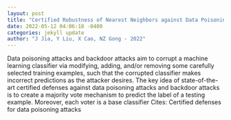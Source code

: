 ```yaml
--- 
layout: post 
title: "Certified Robustness of Nearest Neighbors against Data Poisoning and Backdoor Attacks" 
date: 2022-05-12 04:06:18 -0400 
categories: jekyll update 
author: "J Jia, Y Liu, X Cao, NZ Gong - 2022" 
--- 
```

Data poisoning attacks and backdoor attacks aim to corrupt a machine learning classifier via modifying, adding, and/or removing some carefully selected training examples, such that the corrupted classifier makes incorrect predictions as the attacker desires. The key idea of state-of-the-art certified defenses against data poisoning attacks and backdoor attacks is to create a majority vote mechanism to predict the label of a testing example. Moreover, each voter is a base classifier Cites: Certified defenses for data poisoning attacks